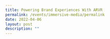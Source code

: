 ```yaml
---
title: Powering Brand Experiences With ARVR
permalink: /events/immersive-media/permalink
date: 2022-04-06
layout: post
description: ""
---
```

